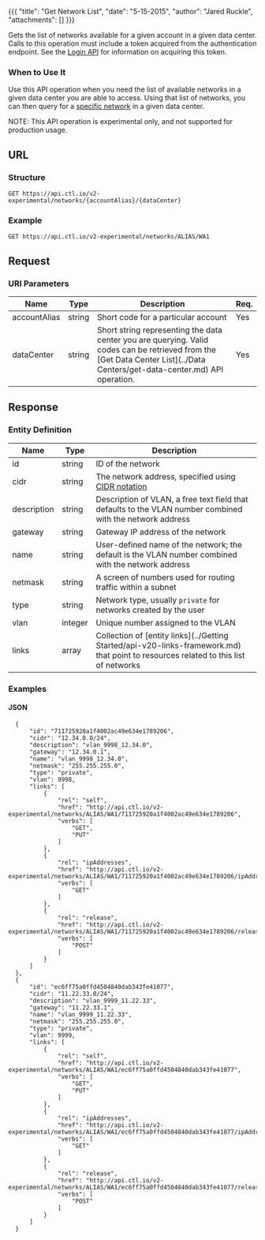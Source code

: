 {{{
  "title": "Get Network List",
  "date": "5-15-2015",
  "author": "Jared Ruckle",
  "attachments": []
}}}

Gets the list of networks available for a given account in a given data center. Calls to this operation must include a token acquired from the authentication endpoint. See the [Login API](../Authentication/login.md) for information on acquiring this token.

### When to Use It

Use this API operation when you need the list of available networks in a given data center you are able to access. Using that list of networks, you can then query for a [specific network](../Networks/get-network.md) in a given data center.

  NOTE: This API operation is experimental only, and not supported for production usage.

## URL

### Structure

    GET https://api.ctl.io/v2-experimental/networks/{accountAlias}/{dataCenter}

### Example

    GET https://api.ctl.io/v2-experimental/networks/ALIAS/WA1

## Request

### URI Parameters

| Name | Type | Description | Req. |
| --- | --- | --- | --- |
| accountAlias | string | Short code for a particular account | Yes |
| dataCenter | string | Short string representing the data center you are querying. Valid codes can be retrieved from the [Get Data Center List](../Data Centers/get-data-center.md) API operation. | Yes |

## Response

### Entity Definition

| Name | Type | Description |
| --- | --- | --- |
| id | string | ID of the network  |
| cidr | string | The network address, specified using [CIDR notation](http://en.wikipedia.org/wiki/Classless_Inter-Domain_Routing) |
| description | string | Description of VLAN, a free text field that defaults to the VLAN number combined with the network address |
| gateway | string | Gateway IP address of the network |
| name | string | User-defined name of the network; the default is the VLAN number combined with the network address |
| netmask | string | A screen of numbers used for routing traffic within a subnet |
| type | string | Network type, usually `private` for networks created by the user |
| vlan | integer | Unique number assigned to the VLAN |
| links | array | Collection of [entity links](../Getting Started/api-v20-links-framework.md) that point to resources related to this list of networks |

### Examples

#### JSON

      {
          "id": "711725920a1f4002ac49e634e1789206",
          "cidr": "12.34.0.0/24",
          "description": "vlan_9998_12.34.0",
          "gateway": "12.34.0.1",
          "name": "vlan_9998_12.34.0",
          "netmask": "255.255.255.0",
          "type": "private",
          "vlan": 9998,
          "links": [
              {
                  "rel": "self",
                  "href": "http://api.ctl.io/v2-experimental/networks/ALIAS/WA1/711725920a1f4002ac49e634e1789206",
                  "verbs": [
                      "GET",
                      "PUT"
                  ]
              },
              {
                  "rel": "ipAddresses",
                  "href": "http://api.ctl.io/v2-experimental/networks/ALIAS/WA1/711725920a1f4002ac49e634e1789206/ipAddresses",
                  "verbs": [
                      "GET"
                  ]
              },
              {
                  "rel": "release",
                  "href": "http://api.ctl.io/v2-experimental/networks/ALIAS/WA1/711725920a1f4002ac49e634e1789206/release",
                  "verbs": [
                      "POST"
                  ]
              }
          ]
      },
      {
          "id": "ec6ff75a0ffd4504840dab343fe41077",
          "cidr": "11.22.33.0/24",
          "description": "vlan_9999_11.22.33",
          "gateway": "11.22.33.1",
          "name": "vlan_9999_11.22.33",
          "netmask": "255.255.255.0",
          "type": "private",
          "vlan": 9999,
          "links": [
              {
                  "rel": "self",
                  "href": "http://api.ctl.io/v2-experimental/networks/ALIAS/WA1/ec6ff75a0ffd4504840dab343fe41077",
                  "verbs": [
                      "GET",
                      "PUT"
                  ]
              },
              {
                  "rel": "ipAddresses",
                  "href": "http://api.ctl.io/v2-experimental/networks/ALIAS/WA1/ec6ff75a0ffd4504840dab343fe41077/ipAddresses",
                  "verbs": [
                      "GET"
                  ]
              },
              {
                  "rel": "release",
                  "href": "http://api.ctl.io/v2-experimental/networks/ALIAS/WA1/ec6ff75a0ffd4504840dab343fe41077/release",
                  "verbs": [
                      "POST"
                  ]
              }
          ]
      }
